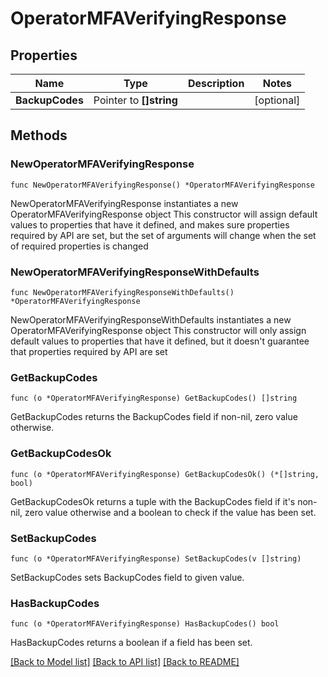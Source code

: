 # OperatorMFAVerifyingResponse

## Properties

Name | Type | Description | Notes
------------ | ------------- | ------------- | -------------
**BackupCodes** | Pointer to **[]string** |  | [optional] 

## Methods

### NewOperatorMFAVerifyingResponse

`func NewOperatorMFAVerifyingResponse() *OperatorMFAVerifyingResponse`

NewOperatorMFAVerifyingResponse instantiates a new OperatorMFAVerifyingResponse object
This constructor will assign default values to properties that have it defined,
and makes sure properties required by API are set, but the set of arguments
will change when the set of required properties is changed

### NewOperatorMFAVerifyingResponseWithDefaults

`func NewOperatorMFAVerifyingResponseWithDefaults() *OperatorMFAVerifyingResponse`

NewOperatorMFAVerifyingResponseWithDefaults instantiates a new OperatorMFAVerifyingResponse object
This constructor will only assign default values to properties that have it defined,
but it doesn't guarantee that properties required by API are set

### GetBackupCodes

`func (o *OperatorMFAVerifyingResponse) GetBackupCodes() []string`

GetBackupCodes returns the BackupCodes field if non-nil, zero value otherwise.

### GetBackupCodesOk

`func (o *OperatorMFAVerifyingResponse) GetBackupCodesOk() (*[]string, bool)`

GetBackupCodesOk returns a tuple with the BackupCodes field if it's non-nil, zero value otherwise
and a boolean to check if the value has been set.

### SetBackupCodes

`func (o *OperatorMFAVerifyingResponse) SetBackupCodes(v []string)`

SetBackupCodes sets BackupCodes field to given value.

### HasBackupCodes

`func (o *OperatorMFAVerifyingResponse) HasBackupCodes() bool`

HasBackupCodes returns a boolean if a field has been set.


[[Back to Model list]](../README.md#documentation-for-models) [[Back to API list]](../README.md#documentation-for-api-endpoints) [[Back to README]](../README.md)


